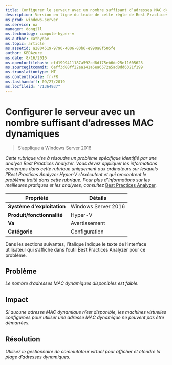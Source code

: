```yaml
---
title: Configurer le serveur avec un nombre suffisant d’adresses MAC dynamiques
description: Version en ligne du texte de cette règle de Best Practices Analyzer.
ms.prod: windows-server
ms.service: na
manager: dongill
ms.technology: compute-hyper-v
ms.author: kathydav
ms.topic: article
ms.assetid: a2804519-9790-4006-80b6-e990a8f505fe
author: KBDAzure
ms.date: 8/16/2016
ms.openlocfilehash: efd1999411187a592cd8d175eb6de25e11605623
ms.sourcegitcommit: 6aff3d88ff22ea141a6ea6572a5ad8dd6321f199
ms.translationtype: MT
ms.contentlocale: fr-FR
ms.lasthandoff: 09/27/2019
ms.locfileid: "71364937"
---
```

# <a name="configure-the-server-with-a-sufficient-amount-of-dynamic-mac-addresses"></a>Configurer le serveur avec un nombre suffisant d’adresses MAC dynamiques

>S’applique à Windows Server 2016

*Cette rubrique vise à résoudre un problème spécifique identifié par une analyse Best Practices Analyzer. Vous devez appliquer les informations contenues dans cette rubrique uniquement aux ordinateurs sur lesquels l’Best Practices Analyzer Hyper-V s’exécutent et qui rencontrent le problème traité dans cette rubrique. Pour plus d’informations sur les meilleures pratiques et les analyses, consultez* [Best Practices Analyzer](https://go.microsoft.com/fwlink/?LinkId=122786).  
  
|Propriété|Détails|  
|-|-|  
|**Système d'exploitation**|Windows Server 2016|  
|**Produit/fonctionnalité**|Hyper-V|  
|**Va**|Avertissement|  
|**Catégorie**|Configuration|  
  
Dans les sections suivantes, l’italique indique le texte de l’interface utilisateur qui s’affiche dans l’outil Best Practices Analyzer pour ce problème.  
  
## <a name="issue"></a>Problème  
  
*Le nombre d’adresses MAC dynamiques disponibles est faible.*  
  
## <a name="impact"></a>Impact  
  
*Si aucune adresse MAC dynamique n’est disponible, les machines virtuelles configurées pour utiliser une adresse MAC dynamique ne peuvent pas être démarrées.*  
  
## <a name="resolution"></a>Résolution  
  
*Utilisez le gestionnaire de commutateur virtuel pour afficher et étendre la plage d’adresses dynamiques.*  
  


